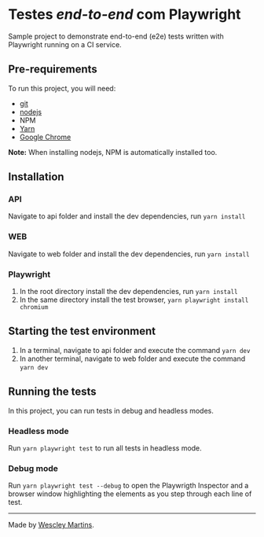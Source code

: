 # Testes _end-to-end_ com Playwright

Sample project to demonstrate end-to-end (e2e) tests written with Playwright running on a CI service.

## Pre-requirements

To run this project, you will need:

- [git](https://git-scm.com/downloads) 
- [nodejs](https://nodejs.org/en/) 
- NPM 
- [Yarn](https://classic.yarnpkg.com/lang/en/docs/install/#windows-stable)
- [Google Chrome](https://www.google.com/intl/en_us/chrome/) 

**Note:** When installing nodejs, NPM is automatically installed too.

## Installation 

### API
Navigate to api folder and install the dev dependencies, run `yarn install`

### WEB
Navigate to web folder and install the dev dependencies, run `yarn install`

### Playwright
1. In the root directory install the dev dependencies, run `yarn install`
2. In the same directory install the test browser, `yarn playwright install chromium` 

## Starting the test environment
1. In a terminal, navigate to api folder and execute the command `yarn dev`
2. In another terminal, navigate to web folder and execute the command `yarn dev`

## Running the tests

In this project, you can run tests in debug and headless modes.

### Headless mode

Run `yarn playwright test` to run all tests in headless mode.

### Debug mode

Run `yarn playwright test --debug` to open the Playwrigth Inspector and a browser window highlighting the elements as you step through each line of test.

___
Made by [Wescley Martins](https://github.com/martins-wescley).